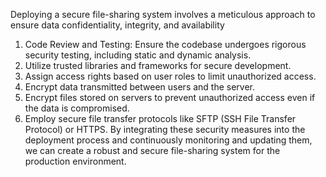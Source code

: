Deploying a secure file-sharing system involves a meticulous approach to ensure data confidentiality, integrity, and availability
1. Code Review and Testing: Ensure the codebase undergoes rigorous security testing, including static and dynamic analysis.
2. Utilize trusted libraries and frameworks for secure development.
3. Assign access rights based on user roles to limit unauthorized access.
4. Encrypt data transmitted between users and the server.
5. Encrypt files stored on servers to prevent unauthorized access even if the data is compromised.
6. Employ secure file transfer protocols like SFTP (SSH File Transfer Protocol) or HTTPS.
By integrating these security measures into the deployment process and continuously monitoring and updating them, we can create a robust and secure file-sharing system for the production environment.

